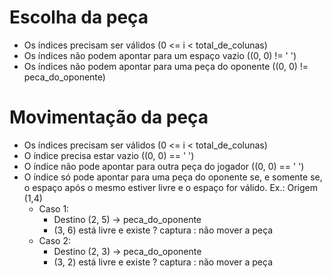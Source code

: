 # Escolha da peça
* Os índices precisam ser válidos (0 <= i < total_de_colunas)
* Os índices não podem apontar para um espaço vazio ((0, 0) != ' ')
* Os índices não podem apontar para uma peça do oponente ((0, 0) != peca_do_oponente)

# Movimentação da peça
* Os índices precisam ser válidos (0 <= i < total_de_colunas)
* O índice precisa estar vazio ((0, 0) == ' ')
* O índice não pode apontar para outra peça do jogador ((0, 0) == ' ')
* O índice só pode apontar para uma peça do oponente se, e somente se, o espaço após o mesmo estiver livre e o espaço for válido. Ex.: Origem (1,4)
    - Caso 1:
        * Destino (2, 5) -> peca_do_oponente
        * (3, 6) está livre e existe ? captura : não mover a peça
    - Caso 2:
        * Destino (2, 3) -> peca_do_oponente
        * (3, 2) está livre e existe ? captura : não mover a peça

